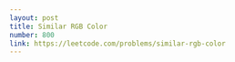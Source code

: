 ```yaml
---
layout: post
title: Similar RGB Color
number: 800
link: https://leetcode.com/problems/similar-rgb-color
---
```

